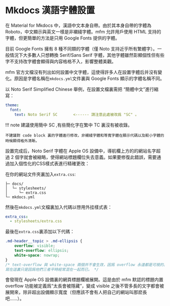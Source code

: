 # Mkdocs 漢語字體設置

在 Material for Mkdocs 中，漢語中文本身自帶。由於其本身自帶的字體為 Roboto，中文顯示與英文一樣是非襯綫字體。mfm 允許用戶使用 HTML 支持的字體，但更簡單的方法是只用 Google Fonts 提供的字體。

目前 Google Fonts 擁有 8 種不同類的字體（僅 Noto 支持近乎所有繁體字）。一般情況下大多數人只想轉換 Serif/Sans Serif 字體，其他字體雖然彰顯個性但有些字不支持改字體會顯得與内容格格不入，影響整體美觀。

mfm 官方文檔沒有列出如何設置中文字體，這使得許多人在設置字體后并沒有變化。原因是字體名稱在`mkdocs.yml`文件裏與 Google Fonts 顯示的字體名稱不同。

以 Noto Serif Simplified Chinese 舉例，在設置文檔裏需把 “簡體中文”進行縮寫：

``` yaml
theme:
  font:
    text: Noto Serif SC       <------ 請注意此處被改爲 "SC" 。
```

!!! note
    建議使用簡中 SC ,有些簡化字在繁中 TC 裏沒有被收錄。

    不建議對 code block 裏的字體進行修改，非襯綫字體和等寬字體在顯示代碼以及較小字體的時候顯得格外清晰。

設置完成后，Noto Serif 字體在 Apple OS 設備中，導航欄上方的的網站名字超過 2 個字就會被縮略，使得網站標題欄位失去意義。如果要修復此錯誤，需要通過加入個性化的CSS樣式表進行精確更改：

在你的網站文件夾裏加入`extra.css`:

```
├─ docs/
│  └─ stylesheets/
│     └─ extra.css
└─ mkdocs.yml
```

然後在`mkdocs.yml`文檔裏加入代碼以啓用外挂樣式表：

```yaml
extra_css:
  - stylesheets/extra.css
```

最後在`extra.css`裏添加以下代碼：

``` CSS
.md-header__topic > .md-ellipsis {
    overflow: visible;
    text-overflow: ellipsis; 
    white-space: nowrap; 
}
/* text-overflow 與 white-space 兩個并不會生效，因爲 overflow 永遠都是可視的。
寫在這裏只是因爲他們三者平時經常混在一起而已。 */

```    

會發現在 Apple OS 設備裏的網頁標題欄被展開。這是由於 mfm 默認的標題内置 overflow 功能被定義爲“太長會被隱藏”，變成 visible 之後不管多長的文字都會被展開來，除非超出設備顯示寬度（但應該不會有人把自己的網站叫那麽長吧……）。